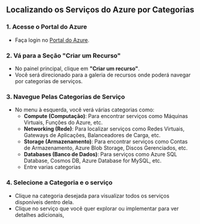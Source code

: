 ## Localizando os Serviços do Azure por Categorias

### 1. Acesse o Portal do Azure 
- Faça login no [Portal do Azure](https://portal.azure.com).

### 2. Vá para a Seção "Criar um Recurso" 
- No painel principal, clique em **"Criar um recurso"**. 
- Você será direcionado para a galeria de recursos onde poderá navegar por categorias de serviços.

### 3. Navegue Pelas Categorias de Serviço 
- No menu à esquerda, você verá várias categorias como:
  - **Compute (Computação)**: Para encontrar serviços como Máquinas Virtuais, Funções do Azure, etc.
  - **Networking (Rede)**: Para localizar serviços como Redes Virtuais, Gateways de Aplicações, Balanceadores de Carga, etc.
  - **Storage (Armazenamento)**: Para encontrar serviços como Contas de Armazenamento, Azure Blob Storage, Discos Gerenciados, etc.
  - **Databases (Banco de Dados)**: Para serviços como Azure SQL Database, Cosmos DB, Azure Database for MySQL, etc.
  - Entre varias categorias

 ### 4. Selecione a Categoria e o serviço
 
- Clique na categoria desejada para visualizar todos os serviços disponíveis dentro dela.
- Clique no serviço que você quer explorar ou implementar para ver detalhes adicionais, 
